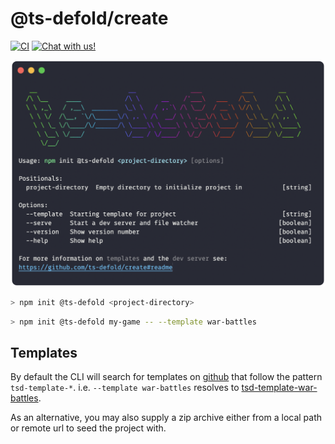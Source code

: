 # @ts-defold/create
<a href="https://github.com/ts-defold/create/actions/workflows/main.yml"><img alt="CI" src="https://github.com/ts-defold/create/actions/workflows/main.yml/badge.svg"></a>
<a href="https://discord.gg/eukcq5m"><img alt="Chat with us!" src="https://img.shields.io/discord/766898804896038942.svg?colorB=7581dc&logo=discord&logoColor=white"></a>

<p align="center">
  <img src="docs/hero.png">
</p>

```sh
> npm init @ts-defold <project-directory>
```
```sh
> npm init @ts-defold my-game -- --template war-battles
```

## Templates
By default the CLI will search for templates on [github](https://github.com/search?q=tsd-template&type=repositories) that follow the pattern `tsd-template-*`. i.e. `--template war-battles` resolves to [tsd-template-war-battles](https://github.com/ts-defold/tsd-template-war-battles).

As an alternative, you may also supply a zip archive either from a local path or remote url to seed the project with.
